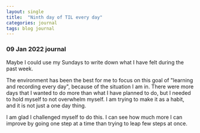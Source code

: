 ```yaml
---
layout: single
title:  "Ninth day of TIL every day"
categories: journal
tags: blog journal
---
```

### 09 Jan 2022 journal

Maybe I could use my Sundays to write down what I have felt during the past week.  

The environment has been the best for me to focus on this goal of "learning and recording every day", because of the situation I am in. There were more days that I wanted to do more than what I have planned to do, but I needed to hold myself to not overwhelm myself. I am trying to make it as a habit, and it is not just a one day thing.  

I am glad I challenged myself to do this. I can see how much more I can improve by going one step at a time than trying to leap few steps at once.

